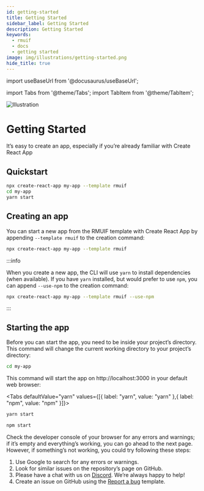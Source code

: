 ```yaml
---
id: getting-started
title: Getting Started
sidebar_label: Getting Started
description: Getting Started
keywords:
  - rmuif
  - docs
  - getting started
image: img/illustrations/getting-started.png
hide_title: true
---
```


import useBaseUrl from '@docusaurus/useBaseUrl';

import Tabs from '@theme/Tabs';
import TabItem from '@theme/TabItem';

<div style={{ textAlign: "center" }}>
  <img style={{ width: "75%", marginBottom: "32px" }} alt="Illustration" src={useBaseUrl('img/illustrations/getting-started.svg')} />
  <h1>Getting Started</h1>
  <p>
    It’s easy to create an app, especially if you’re already familiar with Create React App
  </p>
</div>

## Quickstart

```sh
npx create-react-app my-app --template rmuif
cd my-app
yarn start
```

## Creating an app

You can start a new app from the RMUIF template with Create React App by appending `--template rmuif` to the creation command:

```sh
npx create-react-app my-app --template rmuif
```

:::info

When you create a new app, the CLI will use `yarn` to install dependencies (when available). If you have `yarn` installed, but would prefer to use `npm`, you can append `--use-npm` to the creation command:

```sh
npx create-react-app my-app --template rmuif --use-npm
```

:::

## Starting the app

Before you can start the app, you need to be inside your project’s directory. This command will change the current working directory to your project’s directory:

```sh
cd my-app
```

This command will start the app on http://localhost:3000 in your default web browser:

<Tabs defaultValue="yarn" values={[{ label: "yarn", value: "yarn" },{ label: "npm", value: "npm" }]}>
<TabItem value="yarn">

```sh
yarn start
```

</TabItem>
<TabItem value="npm">

```sh
npm start
```

</TabItem>
</Tabs>

Check the developer console of your browser for any errors and warnings; if it’s empty and everything’s working, you can go ahead to the next page. However, if something’s not working, you could try following these steps:

1. Use Google to search for any errors or warnings.
2. Look for similar issues on the repository’s page on GitHub.
3. Please have a chat with us on [Discord](https://discord.gg/5Ann5C3). We’re always happy to help!
4. Create an issue on GitHub using the [Report a bug](https://github.com/rmuif/web/issues/new?template=bug_report.md) template.
